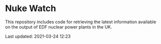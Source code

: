 # Nuke Watch

This repository includes code for retrieving the latest information available on the output of EDF nuclear power plants in the UK.

Last updated: 2021-03-24 12:23